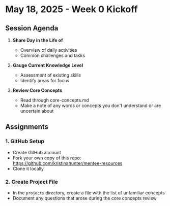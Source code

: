 # May 18, 2025 - Week 0 Kickoff

## Session Agenda

1. **Share Day in the Life of**
   - Overview of daily activities
   - Common challenges and tasks

2. **Gauge Current Knowledge Level**
   - Assessment of existing skills
   - Identify areas for focus

3. **Review Core Concepts**
   - Read through core-concepts.md
   - Make a note of any words or concepts you don't understand or are uncertain about

## Assignments

### 1. GitHub Setup
- Create GitHub account
- Fork your own copy of this repo: https://github.com/kristinahunter/mentee-resources
- Clone it locally

### 2. Create Project File
- In the `projects` directory, create a file with the list of unfamiliar concepts
- Document any questions that arose during the core concepts review